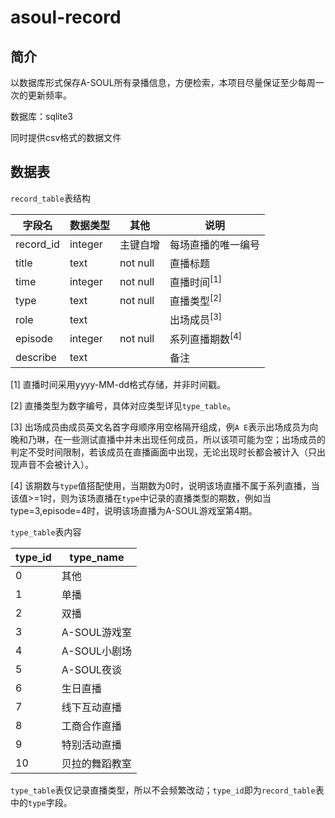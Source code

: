 # asoul-record
## 简介
以数据库形式保存A-SOUL所有录播信息，方便检索，本项目尽量保证至少每周一次的更新频率。

数据库：sqlite3

同时提供csv格式的数据文件

## 数据表

`record_table`表结构

|字段名|数据类型|其他|说明|
|----|----|----|----|
|record_id|integer|主键自增|每场直播的唯一编号|
|title|text|not null|直播标题|
|time|integer|not null|直播时间<sup>[1]</sup>|
|type|text|not null|直播类型<sup>[2]</sup>|
|role|text| |出场成员<sup>[3]</sup>|
|episode|integer|not null|系列直播期数<sup>[4]</sup>|
|describe|text| |备注|

[1] 直播时间采用yyyy-MM-dd格式存储，并非时间戳。

[2] 直播类型为数字编号，具体对应类型详见`type_table`。

[3] 出场成员由成员英文名首字母顺序用空格隔开组成，例`A E`表示出场成员为向晚和乃琳，在一些测试直播中并未出现任何成员，所以该项可能为空；出场成员的判定不受时间限制，若该成员在直播画面中出现，无论出现时长都会被计入（只出现声音不会被计入）。

[4] 该期数与`type`值搭配使用，当期数为0时，说明该场直播不属于系列直播，当该值>=1时，则为该场直播在`type`中记录的直播类型的期数，例如当type=3,episode=4时，说明该场直播为A-SOUL游戏室第4期。

`type_table`表内容

|type_id|type_name|
|----|----|
|0|其他|
|1|单播|
|2|双播|
|3|A-SOUL游戏室|
|4|A-SOUL小剧场|
|5|A-SOUL夜谈|
|6|生日直播|
|7|线下互动直播|
|8|工商合作直播|
|9|特别活动直播|
|10|贝拉的舞蹈教室|

`type_table`表仅记录直播类型，所以不会频繁改动；`type_id`即为`record_table`表中的`type`字段。
